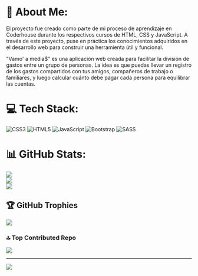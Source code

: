 # 💫 About Me:
El proyecto fue creado como parte de mi proceso de aprendizaje en Coderhouse durante los respectivos cursos de HTML, CSS y JavaScript. 
A través de este proyecto, puse en práctica los conocimientos adquiridos en el desarrollo web para construir una herramienta útil y funcional.

"Vamo' a media$" es una aplicación web creada para facilitar la división de gastos entre un grupo de personas. 
La idea es que puedas llevar un registro de los gastos compartidos con tus amigos, compañeros de trabajo o familiares, y luego calcular cuánto debe pagar cada persona para equilibrar las cuentas.


# 💻 Tech Stack:
![CSS3](https://img.shields.io/badge/css3-%231572B6.svg?style=for-the-badge&logo=css3&logoColor=white) ![HTML5](https://img.shields.io/badge/html5-%23E34F26.svg?style=for-the-badge&logo=html5&logoColor=white) ![JavaScript](https://img.shields.io/badge/javascript-%23323330.svg?style=for-the-badge&logo=javascript&logoColor=%23F7DF1E) ![Bootstrap](https://img.shields.io/badge/bootstrap-%23563D7C.svg?style=for-the-badge&logo=bootstrap&logoColor=white) ![SASS](https://img.shields.io/badge/SASS-hotpink.svg?style=for-the-badge&logo=SASS&logoColor=white)
# 📊 GitHub Stats:
![](https://github-readme-stats.vercel.app/api?username=DiegoG379&theme=react&hide_border=false&include_all_commits=true&count_private=true)<br/>
![](https://github-readme-streak-stats.herokuapp.com/?user=DiegoG379&theme=react&hide_border=false)<br/>
![](https://github-readme-stats.vercel.app/api/top-langs/?username=DiegoG379&theme=react&hide_border=false&include_all_commits=true&count_private=true&layout=compact)

## 🏆 GitHub Trophies
![](https://github-profile-trophy.vercel.app/?username=DiegoG379&theme=buddhism&no-frame=false&no-bg=true&margin-w=4)

### 🔝 Top Contributed Repo
![](https://github-contributor-stats.vercel.app/api?username=DiegoG379&limit=5&theme=buddhism&combine_all_yearly_contributions=true)

---
[![](https://visitcount.itsvg.in/api?id=DiegoG379&icon=2&color=0)](https://visitcount.itsvg.in)

<!-- Proudly created with GPRM ( https://gprm.itsvg.in ) -->
